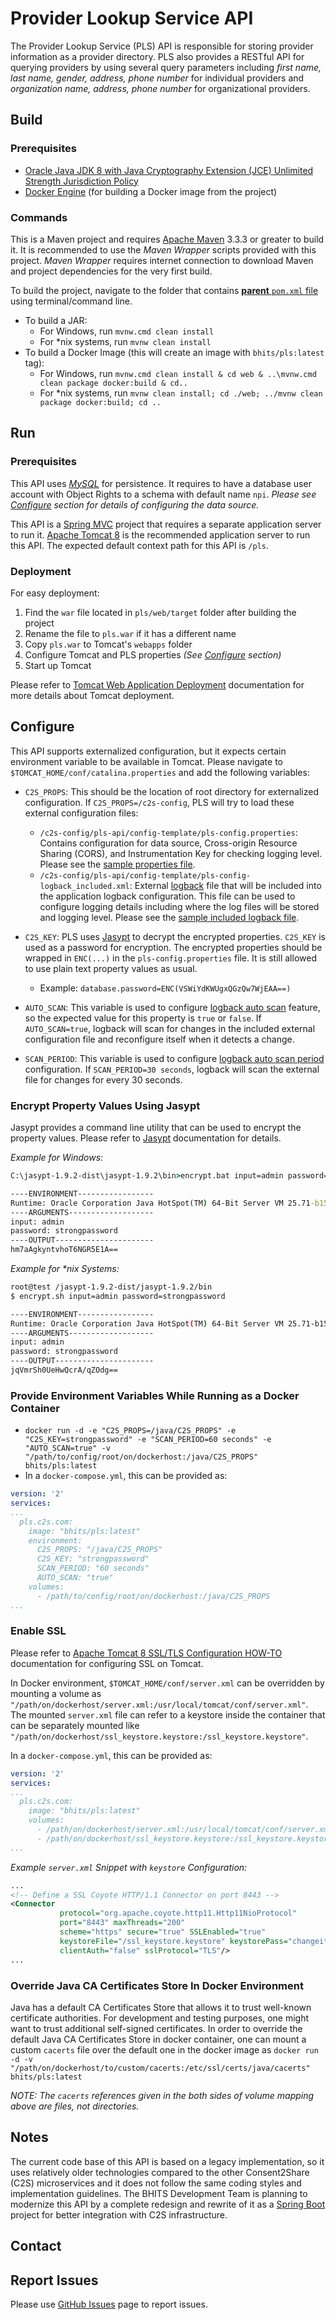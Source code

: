 # Provider Lookup Service API

The Provider Lookup Service (PLS) API is responsible for storing provider information as a provider directory. PLS also provides a RESTful API for querying providers by using several query parameters including *first name, last name, gender, address, phone number* for individual providers and *organization name, address, phone number* for organizational providers.


## Build

### Prerequisites

+ [Oracle Java JDK 8 with Java Cryptography Extension (JCE) Unlimited Strength Jurisdiction Policy](http://www.oracle.com/technetwork/java/javase/downloads/index.html)
+ [Docker Engine](https://docs.docker.com/engine/installation/) (for building a Docker image from the project)

### Commands

This is a Maven project and requires [Apache Maven](https://maven.apache.org/) 3.3.3 or greater to build it. It is recommended to use the *Maven Wrapper* scripts provided with this project. *Maven Wrapper* requires internet connection to download Maven and project dependencies for the very first build.

To build the project, navigate to the folder that contains [**parent** `pom.xml` file](pls/pom.xml) using terminal/command line.

+ To build a JAR:
    + For Windows, run `mvnw.cmd clean install`
    + For *nix systems, run `mvnw clean install`
+ To build a Docker Image (this will create an image with `bhits/pls:latest` tag):
    + For Windows, run `mvnw.cmd clean install & cd web & ..\mvnw.cmd clean package docker:build & cd..`
    + For *nix systems, run `mvnw clean install; cd ./web; ../mvnw clean package docker:build; cd ..`

## Run

### Prerequisites

This API uses *[MySQL](https://www.mysql.com/)* for persistence. It requires to have a database user account with Object Rights to a schema with default name `npi`. *Please see [Configure](#configure) section for details of configuring the data source.*

This API is a [Spring MVC](http://docs.spring.io/spring/docs/current/spring-framework-reference/html/mvc.html) project that requires a separate application server to run it. [Apache Tomcat 8](http://tomcat.apache.org/) is the recommended application server to run this API. The expected default context path for this API is `/pls`.

### Deployment

For easy deployment:

1. Find the `war` file located in `pls/web/target` folder after building the project
2. Rename the file to `pls.war` if it has a different name
3. Copy `pls.war` to Tomcat's `webapps` folder
4. Configure Tomcat and PLS properties *(See [Configure](#configure) section)*
5. Start up Tomcat

Please refer to [Tomcat Web Application Deployment](http://tomcat.apache.org/tomcat-8.0-doc/deployer-howto.html) documentation for more details about Tomcat deployment.

## Configure

This API supports externalized configuration, but it expects certain environment variable to be available in Tomcat. Please navigate to `$TOMCAT_HOME/conf/catalina.properties` and add the following variables:

+ `C2S_PROPS`: This should be the location of root directory for externalized configuration. If `C2S_PROPS=/c2s-config`, PLS will try to load these external configuration files:
	+ `/c2s-config/pls-api/config-template/pls-config.properties`: Contains configuration for data source, Cross-origin Resource Sharing (CORS), and Instrumentation Key for checking logging level. Please see the [sample properties file](config-template/pls-config.properties).
	+ `/c2s-config/pls-api/config-template/pls-config-logback_included.xml`: External [logback](http://logback.qos.ch/) file that will be included into the application logback configuration. This file can be used to configure logging details including where the log files will be stored and logging level. Please see the [sample included logback file](config-template/pls-config-logback_included.xml).

+ `C2S_KEY`: PLS uses [Jasypt](http://www.jasypt.org/) to decrypt the encrypted properties. `C2S_KEY` is used as a password for encryption. The encrypted properties should be wrapped in `ENC(...)` in the `pls-config.properties` file. It is still allowed to use plain text property values as usual.
	+ Example: `database.password=ENC(VSWiYdKWUgxQGzQw7WjEAA==)`
+ `AUTO_SCAN`: This variable is used to configure [logback auto scan](http://logback.qos.ch/manual/configuration.html#autoScan) feature, so the expected value for this property is `true` or `false`. If `AUTO_SCAN=true`, logback will scan for changes in the included external configuration file and reconfigure itself when it detects a change.
+ `SCAN_PERIOD`: This variable is used to configure [logback auto scan period](http://logback.qos.ch/manual/configuration.html#autoScan) configuration. If `SCAN_PERIOD=30 seconds`, logback will scan the external file for changes for every 30 seconds.

### Encrypt Property Values Using Jasypt

Jasypt provides a command line utility that can be used to encrypt the property values. Please refer to [Jasypt](http://www.jasypt.org/) documentation for details.

*Example for Windows:*
```bat
C:\jasypt-1.9.2-dist\jasypt-1.9.2\bin>encrypt.bat input=admin password=strongpassword

----ENVIRONMENT-----------------
Runtime: Oracle Corporation Java HotSpot(TM) 64-Bit Server VM 25.71-b15
----ARGUMENTS-------------------
input: admin
password: strongpassword
----OUTPUT----------------------
hm7aAgkyntvhoT6NGR5E1A==
```

*Example for \*nix Systems:*

```bash
root@test /jasypt-1.9.2-dist/jasypt-1.9.2/bin
$ encrypt.sh input=admin password=strongpassword

----ENVIRONMENT-----------------
Runtime: Oracle Corporation Java HotSpot(TM) 64-Bit Server VM 25.71-b15
----ARGUMENTS-------------------
input: admin
password: strongpassword
----OUTPUT----------------------
jqVmrSh0UeHwQcrA/qZOdg==
```

### Provide Environment Variables While Running as a Docker Container

+ `docker run -d -e "C2S_PROPS=/java/C2S_PROPS" -e "C2S_KEY=strongpassword" -e "SCAN_PERIOD=60 seconds" -e "AUTO_SCAN=true" -v "/path/to/config/root/on/dockerhost:/java/C2S_PROPS" bhits/pls:latest`
+ In a `docker-compose.yml`, this can be provided as:

```yml
version: '2'
services:
...
  pls.c2s.com:
    image: "bhits/pls:latest"
    environment:
      C2S_PROPS: "/java/C2S_PROPS"
      C2S_KEY: "strongpassword"
      SCAN_PERIOD: "60 seconds"
      AUTO_SCAN: "true"
    volumes:
      - /path/to/config/root/on/dockerhost:/java/C2S_PROPS
...
```

### Enable SSL

Please refer to [Apache Tomcat 8 SSL/TLS Configuration HOW-TO](https://tomcat.apache.org/tomcat-8.0-doc/ssl-howto.html) documentation for configuring SSL on Tomcat.

In Docker environment, `$TOMCAT_HOME/conf/server.xml` can be overridden by mounting a volume as `"/path/on/dockerhost/server.xml:/usr/local/tomcat/conf/server.xml"`. The mounted `server.xml` file can refer to a keystore inside the container that can be separately mounted like `"/path/on/dockerhost/ssl_keystore.keystore:/ssl_keystore.keystore"`.

In a `docker-compose.yml`, this can be provided as:

```yml
version: '2'
services:
...
  pls.c2s.com:
    image: "bhits/pls:latest"
    volumes:
      - /path/on/dockerhost/server.xml:/usr/local/tomcat/conf/server.xml
      - /path/on/dockerhost/ssl_keystore.keystore:/ssl_keystore.keystore
...
```

*Example `server.xml` Snippet with `keystore` Configuration:*
```xml
...
<!-- Define a SSL Coyote HTTP/1.1 Connector on port 8443 -->
<Connector
           protocol="org.apache.coyote.http11.Http11NioProtocol"
           port="8443" maxThreads="200"
           scheme="https" secure="true" SSLEnabled="true"
           keystoreFile="/ssl_keystore.keystore" keystorePass="changeit"
           clientAuth="false" sslProtocol="TLS"/>
...
```

### Override Java CA Certificates Store In Docker Environment

Java has a default CA Certificates Store that allows it to trust well-known certificate authorities. For development and testing purposes, one might want to trust additional self-signed certificates. In order to override the default Java CA Certificates Store in docker container, one can mount a custom `cacerts` file over the default one in the docker image as `docker run -d -v "/path/on/dockerhost/to/custom/cacerts:/etc/ssl/certs/java/cacerts" bhits/pls:latest`

*NOTE: The `cacerts` references given in the both sides of volume mapping above are files, not directories.*

[//]: # (## API Documentation)

## Notes

The current code base of this API is based on a legacy implementation, so it uses relatively older technologies compared to the other Consent2Share (C2S) microservices and it does not follow the same coding styles and implementation guidelines. The BHITS Development Team is planning to modernize this API by a complete redesign and rewrite of it as a [Spring Boot](https://projects.spring.io/spring-boot/) project for better integration with C2S infrastructure.

[//]: # (## Contribute)

## Contact

## Report Issues
Please use [GitHub Issues](https://github.com/bhits/pls-api/issues) page to report issues.

[//]: # (License)